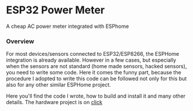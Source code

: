 # ESP32 Power Meter
A cheap AC power meter integrated with ESPhome

### Overview
For most devices/sensors connected to ESP32/ESP8266, the ESPHome integration is already available. 
However in a few cases, but especially when the sensors are not standard (home made sensors, hacked sensors), you need to write some code. 
Here it comes the funny part, because the procedure I adopted to write this code can be followed not only for this but also for any other similar ESPHome project. 

Here you'll find the code I wrote, how to build and install it and many other details. The hardware project is on 
[click](https://hackaday.io/project/197097-esphome-programming-a-very-cheap-power-meter)

